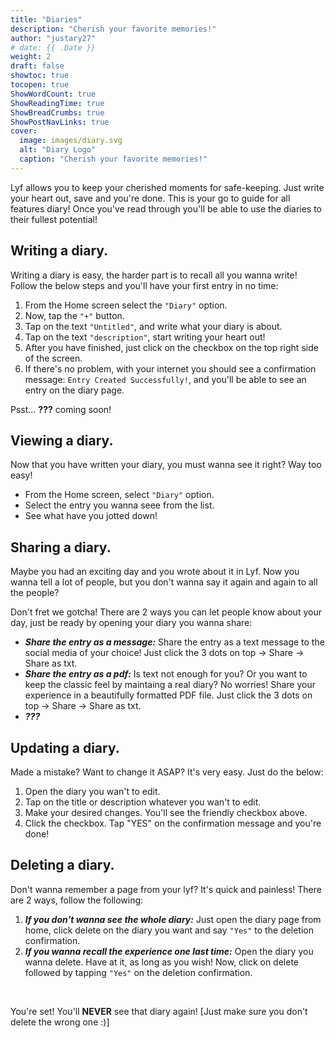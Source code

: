 ```yaml
---
title: "Diaries"
description: "Cherish your favorite memories!"
author: "justary27"
# date: {{ .Date }}
weight: 2
draft: false
showtoc: true
tocopen: true
ShowWordCount: true
ShowReadingTime: true
ShowBreadCrumbs: true
ShowPostNavLinks: true
cover:
  image: images/diary.svg
  alt: "Diary Logo"
  caption: "Cherish your favorite memories!"
---
```


Lyf allows you to keep your cherished moments for safe-keeping. Just write your heart out, save and you're done. This is your go to guide for all features diary! Once you've read through you'll be able to use the diaries to their fullest potential!

## Writing a diary.
Writing a diary is easy, the harder part is to recall all you wanna write! Follow the below steps and you'll have your first entry in no time:

1. From the Home screen select the `"Diary"` option.
2. Now, tap the `"+"` button.
3. Tap on the text `"Untitled"`, and write what your diary is about.
4. Tap on the text `"description"`, start writing your heart out!
5. After you have finished, just click on the checkbox on the top right side of the screen.
6. If there's no problem, with your internet you should see a confirmation message: `Entry Created Successfully!`, and you'll be able to see an entry on the diary page.

Psst... **???** coming soon!

## Viewing a diary.
Now that you have written your diary, you must wanna see it right? Way too easy!
- From the Home screen, select `"Diary"` option.
- Select the entry you wanna seee from the list.
- See what have you jotted down!

## Sharing a diary.
Maybe you had an exciting day and you wrote about it in Lyf. Now you wanna tell a lot of people, but you don't wanna say it again and again to all the people? 
<br/>

Don't fret we gotcha! There are 2 ways you can let people know about your day, just be ready by opening your diary you wanna share:
- _**Share the entry as a message:**_ Share the entry as a text message to the social media of your choice! Just click the 3 dots on top -> Share -> Share as txt.
- _**Share the entry as a pdf:**_ Is text not enough for you? Or you want to keep the classic feel by maintaing a real diary? No worries! Share your experience in a beautifully formatted PDF file. Just click the 3 dots on top -> Share -> Share as txt.
- **_???_**
<!-- - _**Share the entry link:**_ -->

## Updating a diary.
Made a mistake? Want to change it ASAP? It's very easy. Just do the below:
1. Open the diary you wan't to edit.
2. Tap on the title or description whatever you wan't to edit.
3. Make your desired changes. You'll see the friendly checkbox above. 
4. Click the checkbox. Tap "YES" on the confirmation message and you're done!

## Deleting a diary.
Don't wanna remember a page from your lyf? It's quick and painless! There are 2 ways, follow the following:
1. **_If you don't wanna see the whole diary:_** Just open the diary page from home, click delete on the diary you want and say `"Yes"` to the deletion confirmation.
2. **_If you wanna recall the experience one last time:_** Open the diary you wanna delete. Have at it, as long as you wish! Now, click on delete followed by tapping `"Yes"` on the deletion confirmation.
<br/>

You're set! You'll **NEVER** see that diary again! [Just make sure you don't delete the wrong one :)]